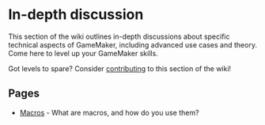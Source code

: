 # In-depth discussion

This section of the wiki outlines in-depth discussions about specific technical aspects of GameMaker, including advanced use cases and theory. Come here to level up your GameMaker skills.

Got levels to spare? Consider [contributing](../contributing) to this section of the wiki!

## Pages
* [Macros](macros) - What are macros, and how do you use them?
